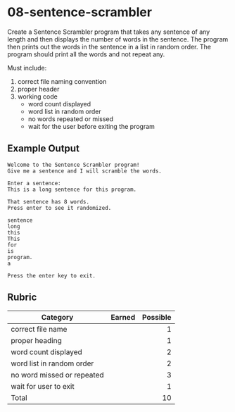 # 08-sentence-scrambler

Create a Sentence Scrambler program that takes any sentence of any length and then displays the number of words in the sentence. The program then prints out the words in the sentence in a list in random order. The program should print all the words and not repeat any.

Must include:<br>
1. correct file naming convention
2. proper header
3. working code
    * word count displayed
    * word list in random order
    * no words repeated or missed
    * wait for the user before exiting the program

## Example Output
```
Welcome to the Sentence Scrambler program!
Give me a sentence and I will scramble the words.

Enter a sentence:
This is a long sentence for this program.

That sentence has 8 words.
Press enter to see it randomized.

sentence
long
this
This
for
is
program.
a

Press the enter key to exit.
```

## Rubric
Category | Earned | Possible
 ------ | :----: | ------:
correct file name| |1
proper heading| |1
word count displayed| |2
word list in random order| |2
no word missed or repeated| |3
wait for user to exit| |1
Total| |10
